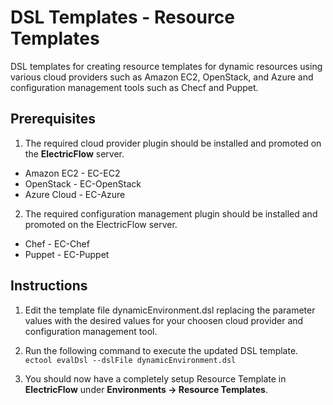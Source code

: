 # DSL Templates - Resource Templates

DSL templates for creating resource templates for dynamic resources using various cloud providers such as Amazon EC2, OpenStack, and Azure and configuration management tools such as Checf and Puppet.

## Prerequisites ##

  1. The required cloud provider plugin should be installed and promoted on the **ElectricFlow** server.
  * Amazon EC2 - EC-EC2  
  * OpenStack - EC-OpenStack
  * Azure Cloud - EC-Azure
  
  2. The required configuration management plugin should be installed and promoted on the ElectricFlow server.
  * Chef - EC-Chef
  * Puppet - EC-Puppet
  
## Instructions ##

1. Edit the template file dynamicEnvironment.dsl replacing the parameter values with the desired values for your choosen cloud provider and configuration management tool.

2. Run the following command to execute the updated DSL template.
 `ectool evalDsl --dslFile dynamicEnvironment.dsl`
 
 3. You should now have a completely setup Resource Template in **ElectricFlow** under **Environments -> Resource Templates**. 






